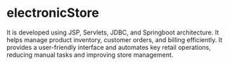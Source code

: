# electronicStore
It is developed using JSP, Servlets, JDBC, and Springboot architecture. It helps manage product inventory, customer orders, and billing efficiently. It provides a user-friendly interface and automates key retail operations, reducing manual tasks and improving store management.
